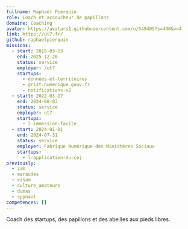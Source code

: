 ```yaml
---
fullname: Raphaël Pierquin
role: Coach et accoucheur de papillons
domaine: Coaching
avatar: https://avatars1.githubusercontent.com/u/549405?s=400&v=4
link: https://ut7.fr/
github: raphaelpierquin
missions:
  - start: 2018-03-13
    end: 2025-12-20
    status: service
    employer: /ut7
    startups:
      - données-et-territoires
      - grist.numerique.gouv.fr
      - notifications-v2
  - start: 2022-03-17
    end: 2024-08-03
    status: service
    employer: ut7
    startups:
      - l-immersion-facile
  - start: 2024-01-01
    end: 2024-07-31
    status: service
    employer: Fabrique Numérique des Ministères Sociaux
    startups:
      - l-application-du-cej
previously:
  - zam
  - maraudes
  - visam
  - culture_amateurs
  - dumas
  - sppnaut
competences: []
---
```

Coach des startups, des papillons et des abeilles aux pieds libres.